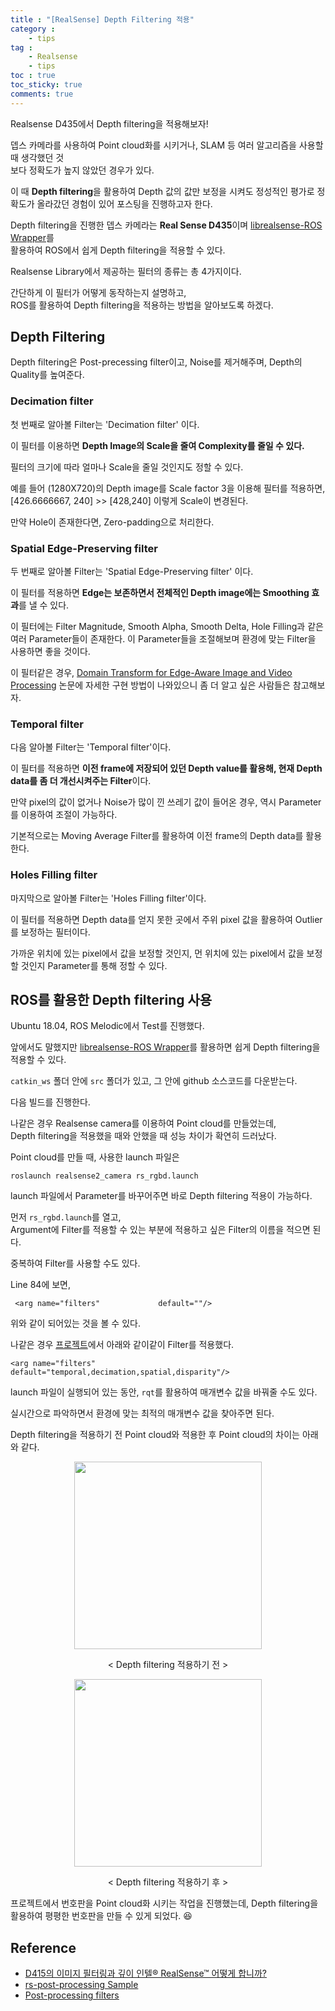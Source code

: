 ```yaml
---
title : "[RealSense] Depth Filtering 적용"
category :
    - tips
tag :
    - Realsense
    - tips
toc : true
toc_sticky: true
comments: true
---  
```


Realsense D435에서 Depth filtering을 적용해보자!  

뎁스 카메라를 사용하여 Point cloud화를 시키거나, SLAM 등 여러 알고리즘을 사용할 때 생각했던 것  
보다 정확도가 높지 않았던 경우가 있다.  

이 때 **Depth filtering**을 활용하여 Depth 값의 값만 보정을 시켜도 정성적인 평가로 정확도가 올라갔던 경험이 있어 포스팅을 진행하고자 한다.  

Depth filtering을 진행한 뎁스 카메라는 **Real Sense D435**이며 [librealsense-ROS Wrapper](https://github.com/IntelRealSense/realsense-ros)를  
활용하여 ROS에서 쉽게 Depth filtering을 적용할 수 있다.  

Realsense Library에서 제공하는 필터의 종류는 총 4가지이다.  

간단하게 이 필터가 어떻게 동작하는지 설명하고,  
ROS를 활용하여 Depth filtering을 적용하는 방법을 알아보도록 하겠다.  

## Depth Filtering  

Depth filtering은 Post-precessing filter이고, Noise를 제거해주며, Depth의 Quality를 높여준다.  

### Decimation filter  

첫 번째로 알아볼 Filter는 'Decimation filter' 이다.  

이 필터를 이용하면 **Depth Image의 Scale을 줄여 Complexity를 줄일 수 있다.**  

필터의 크기에 따라 얼마나 Scale을 줄일 것인지도 정할 수 있다.  

예를 들어 (1280X720)의 Depth image를 Scale factor 3을 이용해 필터를 적용하면,  
[426.6666667, 240] >> [428,240] 이렇게 Scale이 변경된다.  

만약 Hole이 존재한다면, Zero-padding으로 처리한다.  

### Spatial Edge-Preserving filter  

두 번째로 알아볼 Filter는 'Spatial Edge-Preserving filter' 이다.  

이 필터를 적용하면 **Edge는 보존하면서 전체적인 Depth image에는 Smoothing 효과**를 낼 수 있다.  

이 필터에는 Filter Magnitude, Smooth Alpha, Smooth Delta,	 Hole Filling과 같은 여러 Parameter들이 존재한다. 이 Parameter들을 조절해보며 환경에 맞는 Filter을 사용하면 좋을 것이다.  

이 필터같은 경우, [Domain Transform for Edge-Aware Image and Video Processing](https://www.inf.ufrgs.br/~eslgastal/DomainTransform/#Downloads) 논문에 자세한 구현 방법이 나와있으니 좀 더 알고 싶은 사람들은 참고해보자.  

### Temporal filter  

다음 알아볼 Filter는 'Temporal filter'이다.  

이 필터를 적용하면 **이전 frame에 저장되어 있던 Depth value를 활용해, 현재 Depth data를 좀 더 개선시켜주는 Filter**이다.  

만약 pixel의 값이 없거나 Noise가 많이 낀 쓰레기 값이 들어온 경우, 역시 Parameter를 이용하여 조절이 가능하다.  

기본적으로는 Moving Average Filter를 활용하여 이전 frame의 Depth data를 활용한다.  

### Holes Filling filter  

마지막으로 알아볼 Filter는 'Holes Filling filter'이다.  

이 필터를 적용하면 Depth data를 얻지 못한 곳에서 주위 pixel 값을 활용하여 Outlier를 보정하는 필터이다.  

가까운 위치에 있는 pixel에서 값을 보정할 것인지, 먼 위치에 있는 pixel에서 값을 보정할 것인지 Parameter를 통해 정할 수 있다.  

## ROS를 활용한 Depth filtering 사용  

Ubuntu 18.04, ROS Melodic에서 Test를 진행했다.  

앞에서도 말했지만 [librealsense-ROS Wrapper](https://github.com/IntelRealSense/realsense-ros)를 활용하면 쉽게 Depth filtering을 적용할 수 있다.  

`catkin_ws` 폴더 안에 `src` 폴더가 있고, 그 안에 github 소스코드를 다운받는다.  

다음 빌드를 진행한다.  

나같은 경우 Realsense camera를 이용하여 Point cloud를 만들었는데,  
Depth filtering을 적용했을 때와 안했을 때 성능 차이가 확연히 드러났다.  

Point cloud를 만들 때, 사용한 launch 파일은  
```
roslaunch realsense2_camera rs_rgbd.launch
```

launch 파일에서 Parameter를 바꾸어주면 바로 Depth filtering 적용이 가능하다.  

먼저 `rs_rgbd.launch`를 열고,  
Argument에 Filter를 적용할 수 있는 부분에 적용하고 싶은 Filter의 이름을 적으면 된다.  

중복하여 Filter를 사용할 수도 있다.  

Line 84에 보면,

```
 <arg name="filters"             default=""/>
```
위와 같이 되어있는 것을 볼 수 있다.  

나같은 경우 [프로젝트](https://github.com/Taeyoung96/2021-Capstone-Design/blob/master/ROS_Package/src/realsense-ros/realsense2_camera/launch/rs_rgbd.launch#L84)에서 아래와 같이같이 Filter를 적용했다.  


```
<arg name="filters"             default="temporal,decimation,spatial,disparity"/> 
```

launch 파일이 실행되어 있는 동안, `rqt`를 활용하여 매개변수 값을 바꿔줄 수도 있다.  

실시간으로 파악하면서 환경에 맞는 최적의 매개변수 값을 찾아주면 된다.  

Depth filtering을 적용하기 전 Point cloud와 적용한 후 Point cloud의 차이는 아래와 같다.  

<p align="center"><img src="https://user-images.githubusercontent.com/41863759/126198907-3dc5d23b-dd46-46b9-8574-f4480c596d86.png" width = "300" ></p>  

<p align="center">< Depth filtering 적용하기 전 ></p>  

<p align="center"><img src="https://user-images.githubusercontent.com/41863759/126198928-6932ce43-a19f-4052-b15c-1a4fc394e552.png" width = "300" ></p>  

<p align="center">< Depth filtering 적용하기 후 ></p>

프로젝트에서 번호판을 Point cloud화 시키는 작업을 진행했는데, Depth filtering을 활용하여 평평한 번호판을 만들 수 있게 되었다. 😆  

## Reference  

- [D415의 이미지 필터링과 깊이 인텔® RealSense™ 어떻게 합니까?](https://www.intel.co.kr/content/www/kr/ko/support/articles/000036539/emerging-technologies/intel-realsense-technology.html)  
- [rs-post-processing Sample](https://github.com/IntelRealSense/librealsense/tree/master/examples/post-processing)  
- [Post-processing filters](https://dev.intelrealsense.com/docs/post-processing-filters#section-decimation-filter)  





